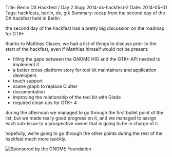 Title: Berlin DX Hackfest / Day 2
Slug: 2014-dx-hackfest-2
Date: 2014-05-01
Tags: hackfests, berlin, dx, gtk
Summary: recap from the second day of the DX hackfest held in Berlin

the second day of the hackfest had a pretty big discussion on the roadmap
for GTK+.

thanks to Matthias Clasen, we had a list of things to discuss prior to the
start of the hackfest, even if Matthias himself would not be present:

  * filling the gaps between the GNOME HIG and the GTK+ API needed to
    implement it
  * a better cross-platform story for tool kit maintainers and application
    developers
  * touch support
  * scene graph to replace Clutter
  * documentation
  * improving the relationship of the tool kit with Glade
  * required clean ups for GTK+ 4

during the afternoon we managed to go through the first bullet point of the
list, but we made really good progress on it, and we managed to assign each
sub-issue to a prospective owner that is going to be in charge of it.

hopefully, we’re going to go through the other points during the rest of the
hackfest much more quickly.

![Sponsored by the GNOME Foundation]({filename}/images/sponsored-badge-simple.png)

